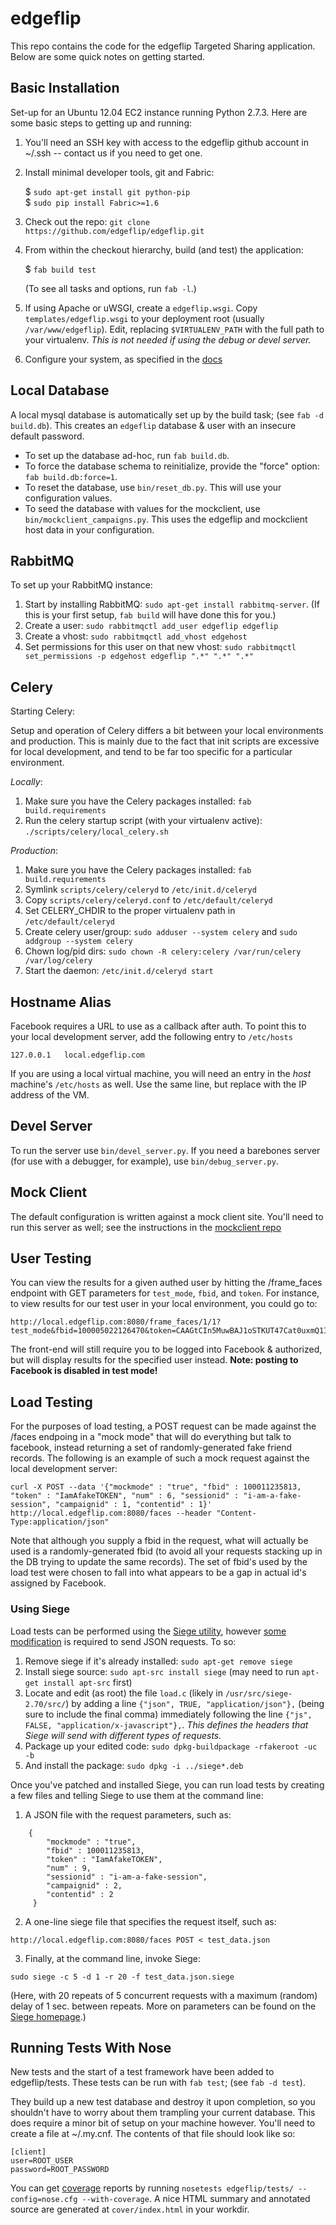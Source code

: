 edgeflip
========

This repo contains the code for the edgeflip Targeted Sharing application. Below are some quick notes on getting started.

Basic Installation
------------------

Set-up for an Ubuntu 12.04 EC2 instance running Python 2.7.3. Here are some basic steps to getting up and running:

1. You'll need an SSH key with access to the edgeflip github account in ~/.ssh -- contact us if you need to get one.
2. Install minimal developer tools, git and Fabric:

    $ `sudo apt-get install git python-pip`  
    $ `sudo pip install Fabric>=1.6`

3. Check out the repo: `git clone https://github.com/edgeflip/edgeflip.git`
4. From within the checkout hierarchy, build (and test) the application:

    $ `fab build test`

    (To see all tasks and options, run `fab -l`.)

5. If using Apache or uWSGI, create a `edgeflip.wsgi`. Copy `templates/edgeflip.wsgi` to your deployment root (usually `/var/www/edgeflip`). Edit, replacing `$VIRTUALENV_PATH` with the full path to your virtualenv. *This is not needed if using the debug or devel server.*
6. Configure your system, as specified in the [docs](https://github.com/edgeflip/edgeflip/blob/master/doc/edgeflip.rst)
 
Local Database
--------------

A local mysql database is automatically set up by the build task; (see `fab -d build.db`). This creates an `edgeflip` database & user with an insecure default password.

* To set up the database ad-hoc, run `fab build.db`.
* To force the database schema to reinitialize, provide the "force" option: `fab build.db:force=1`.
* To reset the database, use `bin/reset_db.py`. This will use your configuration values.
* To seed the database with values for the mockclient, use `bin/mockclient_campaigns.py`. This uses the edgeflip and mockclient host data in your configuration.

RabbitMQ
--------------
To set up your RabbitMQ instance:

1. Start by installing RabbitMQ: `sudo apt-get install rabbitmq-server`. (If this is your first setup, `fab build` will have done this for you.)
2. Create a user: `sudo rabbitmqctl add_user edgeflip edgeflip`
3. Create a vhost: `sudo rabbitmqctl add_vhost edgehost`
4. Set permissions for this user on that new vhost: `sudo rabbitmqctl set_permissions -p edgehost edgeflip ".*" ".*" ".*"`

Celery
--------------
Starting Celery:

Setup and operation of Celery differs a bit between your local environments and production.
This is mainly due to the fact that init scripts are excessive for local development, and tend to
be far too specific for a particular environment. 

*Locally*:

1. Make sure you have the Celery packages installed: `fab build.requirements`
2. Run the celery startup script (with your virtualenv active): `./scripts/celery/local_celery.sh`

*Production*:

1. Make sure you have the Celery packages installed: `fab build.requirements`
2. Symlink `scripts/celery/celeryd` to `/etc/init.d/celeryd`
3. Copy `scripts/celery/celeryd.conf` to `/etc/default/celeryd`
4. Set CELERY_CHDIR to the proper virtualenv path in `/etc/default/celeryd`
5. Create celery user/group: `sudo adduser --system celery` and `sudo addgroup --system celery` 
6. Chown log/pid dirs: `sudo chown -R celery:celery /var/run/celery /var/log/celery`
7. Start the daemon: `/etc/init.d/celeryd start`

Hostname Alias
--------------
Facebook requires a URL to use as a callback after auth. To point this to your local development server, add the following entry to `/etc/hosts`

```
127.0.0.1   local.edgeflip.com
```

If you are using a local virtual machine, you will need an entry in the *host* machine's `/etc/hosts` as well. Use the same line, but replace with the IP address of the VM.

Devel Server
------------
To run the server use `bin/devel_server.py`. If you need a barebones server (for use with a debugger, for example), use `bin/debug_server.py`.

Mock Client
-----------
The default configuration is written against a mock client site. You'll need to run this server as well; see the instructions in the [mockclient repo](https://github.com/edgeflip/mockclient)

User Testing
------------
You can view the results for a given authed user by hitting the /frame_faces endpoint with GET parameters for `test_mode`, `fbid`, and `token`. For instance, to view results for our test user in your local environment, you could go to:

```
http://local.edgeflip.com:8080/frame_faces/1/1?test_mode&fbid=100005022126470&token=CAAGtCIn5MuwBAJ1oSTKUT47Cat0uxmQ1Ixj2LAqCOGzVxCRnkESooyHttCwBH9v5z45GfTjAIZBfLkxt0Uy6yjPB714ZCQV4riYhFE0nfub6JRY8ofIruYTVOpO72wVZAN4jxYOkYMJ4ErCEr81DfYrZCqku9EQZD
```
The front-end will still require you to be logged into Facebook & authorized, but will display results for the specified user instead. **Note: posting to Facebook is disabled in test mode!**

Load Testing
------------
For the purposes of load testing, a POST request can be made against the /faces endpoing in a "mock mode" that will do everything but talk to facebook, instead returning a set of randomly-generated fake friend records. The following is an example of such a mock request against the local development server:

```
curl -X POST --data '{"mockmode" : "true", "fbid" : 100011235813, "token" : "IamAfakeTOKEN", "num" : 6, "sessionid" : "i-am-a-fake-session", "campaignid" : 1, "contentid" : 1}' http://local.edgeflip.com:8080/faces --header "Content-Type:application/json"
```

Note that although you supply a fbid in the request, what will actually be used is a randomly-generated fbid (to avoid all your requests stacking up in the DB trying to update the same records). The set of fbid's used by the load test were chosen to fall into what appears to be a gap in actual id's assigned by Facebook.

### Using Siege ###
Load tests can be performed using the [Siege utility](http://www.joedog.org/siege-home/), however [some modification](http://www.skybert.net/bytes/2011/05/16/using-siege-to-test-the-write-performance-of-couchdb/) is required to send JSON requests. To so:

1. Remove siege if it's already installed: `sudo apt-get remove siege`
2. Install siege source: `sudo apt-src install siege` (may need to run `apt-get install apt-src` first)
3. Locate and edit (as root) the file `load.c` (likely in `/usr/src/siege-2.70/src/`) by adding a line `{"json", TRUE, "application/json"},` (being sure to include the final comma) immediately following the line `{"js", FALSE, "application/x-javascript"},`. *This defines the headers that Siege will send with different types of requests.*
4. Package up your edited code: `sudo dpkg-buildpackage -rfakeroot -uc -b`
5. And install the package: `sudo dpkg -i ../siege*.deb`

Once you've patched and installed Siege, you can run load tests by creating a few files and telling Siege to use them at the command line:

1. A JSON file with the request parameters, such as:
```
    {
        "mockmode" : "true", 
        "fbid" : 100011235813, 
        "token" : "IamAfakeTOKEN", 
        "num" : 9, 
        "sessionid" : "i-am-a-fake-session", 
        "campaignid" : 2, 
        "contentid" : 2
     }
```

2. A one-line siege file that specifies the request itself, such as:
```
http://local.edgeflip.com:8080/faces POST < test_data.json
```
3. Finally, at the command line, invoke Siege:
```
sudo siege -c 5 -d 1 -r 20 -f test_data.json.siege
```
(Here, with 20 repeats of 5 concurrent requests with a maximum (random) delay of 1 sec. between repeats. More on parameters can be found on the [Siege homepage](http://www.joedog.org/siege-home/).)

Running Tests With Nose
------------
New tests and the start of a test framework have been added to edgeflip/tests. 
These tests can be run with `fab test`; (see `fab -d test`). 

They build up a new test database and destroy it upon completion, so you shouldn't
have to worry about them trampling your current database. This does require a minor
bit of setup on your machine however. You'll need to create a file at ~/.my.cnf. 
The contents of that file should look like so:

    [client]
    user=ROOT_USER
    password=ROOT_PASSWORD

You can get [coverage](http://nedbatchelder.com/code/coverage/) reports by running `nosetests edgeflip/tests/ --config=nose.cfg --with-coverage`. A nice HTML summary and annotated source are generated at `cover/index.html` in your workdir.
